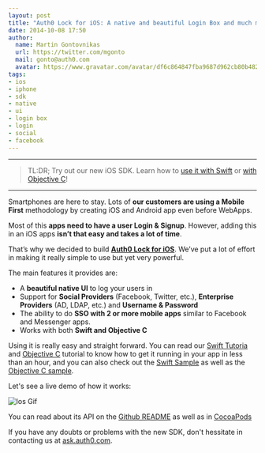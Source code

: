 ```yaml
---
layout: post
title: "Auth0 Lock for iOS: A native and beautiful Login Box and much more"
date: 2014-10-08 17:50
author:
  name: Martin Gontovnikas
  url: https://twitter.com/mgonto
  mail: gonto@auth0.com
  avatar: https://www.gravatar.com/avatar/df6c864847fba9687d962cb80b482764?size=200
tags:
- ios
- iphone
- sdk
- native
- ui
- login box
- login
- social
- facebook
---
```

------------------------------------------------------

> TL:DR; Try out our new iOS SDK. Learn how to [use it with Swift](https://docs.auth0.com/native-platforms/ios-swift) or [with Objective C](https://docs.auth0.com/native-platforms/ios-objc)!

------------------------------------------------------


Smartphones are here to stay. Lots of **our customers are using a Mobile First** methodology by creating iOS and Android app even before WebApps.

Most of this **apps need to have a user Login & Signup**. However, adding this in an iOS apps **isn’t that easy and takes a lot of time**.

That’s why we decided to build **[Auth0 Lock for iOS](https://github.com/auth0/auth0.ios)**. We’ve put a lot of effort in making it really simple to use but yet very powerful.

<!-- more -->

The main features it provides are:

* A **beautiful native UI** to log your users in
* Support for **Social Providers** (Facebook, Twitter, etc.), **Enterprise Providers** (AD, LDAP, etc.) and **Username & Password**
* The ability to do **SSO with 2 or more mobile apps** similar to Facebook and Messenger apps.
* Works with both **Swift and Objective C**

Using it is really easy and straight forward. You can read our [Swift Tutoria](https://docs.auth0.com/native-platforms/ios-swift) and [Objective C](https://docs.auth0.com/native-platforms/ios-objc) tutorial to know how to get it running in your app in less than an hour, and you can also check out the [Swift Sample](https://github.com/auth0/Auth0.iOS/tree/master/Examples/basic-sample-swift) as well as the [Objective C sample](https://github.com/auth0/Auth0.iOS/tree/master/Examples/basic-sample).

Let's see a live demo of how it works:

![Ios Gif](https://cloudup.com/cnccuUlFiYI+)

You can read about its API on the [Github README](https://github.com/auth0/Auth0.iOS/blob/master/README.md) as well as in [CocoaPods](http://cocoapods.org/?q=Auth0.ios)

If you have any doubts or problems with the new SDK, don't hessitate in contacting us at [ask.auth0.com](https://ask.auth0.com).
